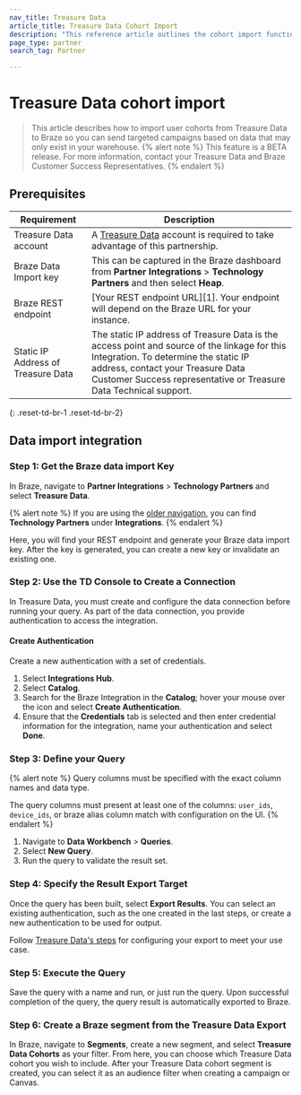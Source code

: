 ```yaml
---
nav_title: Treasure Data
article_title: Treasure Data Cohort Import
description: "This reference article outlines the cohort import functionality of Treasure Data."
page_type: partner
search_tag: Partner

---
```

# Treasure Data cohort import

> This article describes how to import user cohorts from Treasure Data to Braze so you can send targeted campaigns based on data that may only exist in your warehouse. 
{% alert note %}
This feature is a BETA release. For more information, contact your Treasure Data and Braze Customer Success Representatives. 
{% endalert %}

## Prerequisites

| Requirement | Description |
| ----------- | ----------- |
| Treasure Data account | A [Treasure Data](https://www.treasuredata.com/) account is required to take advantage of this partnership. |
| Braze Data Import key | This can be captured in the Braze dashboard from **Partner Integrations** > **Technology Partners** and then select **Heap**. |
| Braze REST endpoint | [Your REST endpoint URL][1]. Your endpoint will depend on the Braze URL for your instance. |
| Static IP Address of Treasure Data | The static IP address of Treasure Data is the access point and source of the linkage for this Integration. To determine the static IP address, contact your Treasure Data Customer Success representative or Treasure Data Technical support. |
{: .reset-td-br-1 .reset-td-br-2}


## Data import integration

### Step 1: Get the Braze data import Key
In Braze, navigate to **Partner Integrations** > **Technology Partners** and select **Treasure Data**. 

{% alert note %}
If you are using the [older navigation]({{site.baseurl}}/navigation), you can find **Technology Partners** under **Integrations**.
{% endalert %}

Here, you will find your REST endpoint and generate your Braze data import key. After the key is generated, you can create a new key or invalidate an existing one.

### Step 2: Use the TD Console to Create a Connection
In Treasure Data, you must create and configure the data connection before running your query. As part of the data connection, you provide authentication to access the integration.

#### Create Authentication
Create a new authentication with a set of credentials.
1. Select **Integrations Hub**.
2. Select **Catalog**.
3. Search for the Braze Integration in the **Catalog**; hover your mouse over the icon and select **Create Authentication**.
4. Ensure that the **Credentials** tab is selected and then enter credential information for the integration, name your authentication and select **Done**.


### Step 3: Define your Query
{% alert note %}
Query columns must be specified with the exact column names and data type.

The query columns must present at least one of the columns: `user_ids`, `device_ids`, or braze alias column match with configuration on the UI.
{% endalert %}

1. Navigate to **Data Workbench** > **Queries**.
2. Select **New Query**.
3. Run the query to validate the result set.

### Step 4: Specify the Result Export Target
Once the query has been built, select **Export Results**. You can select an existing authentication, such as the one created in the last steps, or create a new authentication to be used for output. 

Follow [Treasure Data's steps](https://docs.treasuredata.com/articles/#!int/braze-cohort-export-integration/a/ExportIntegrationTemplate-SpecifytheResultExportTarget) for configuring your export to meet your use case.

### Step 5: Execute the Query
Save the query with a name and run, or just run the query. Upon successful completion of the query, the query result is automatically exported to Braze.

### Step 6: Create a Braze segment from the Treasure Data Export
In Braze, navigate to **Segments**, create a new segment, and select **Treasure Data Cohorts** as your filter. From here, you can choose which Treasure Data cohort you wish to include. After your Treasure Data cohort segment is created, you can select it as an audience filter when creating a campaign or Canvas.

